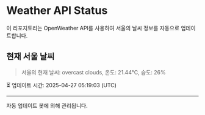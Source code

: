 
# Weather API Status

이 리포지토리는 OpenWeather API를 사용하여 서울의 날씨 정보를 자동으로 업데이트합니다.

## 현재 서울 날씨
> 서울의 현재 날씨: overcast clouds, 온도: 21.44°C, 습도: 26%

⏳ 업데이트 시간: 2025-04-27 05:19:03 (UTC)

---
자동 업데이트 봇에 의해 관리됩니다.
